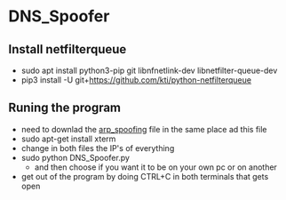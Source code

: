 # DNS_Spoofer

## Install netfilterqueue
* sudo apt install python3-pip git libnfnetlink-dev libnetfilter-queue-dev
* pip3 install -U git+https://github.com/kti/python-netfilterqueue

## Runing the program
* need to downlad the [arp_spoofing](https://github.com/YuvalAsidon/ARP_Spoofing) file in the same place ad this file
* sudo apt-get install xterm
* change in both files the IP's of everything
* sudo python DNS_Spoofer.py
  * and then choose if you want it to be on your own pc or on another
* get out of the program by doing CTRL+C in both terminals that gets open

